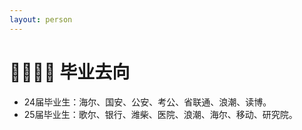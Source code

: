 ```yaml
---
layout: person
---
```


# 🏃🏻‍♀️‍➡️ 毕业去向
- 24届毕业生：海尔、国安、公安、考公、省联通、浪潮、读博。
- 25届毕业生：歌尔、银行、潍柴、医院、浪潮、海尔、移动、研究院。
